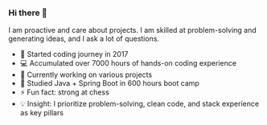 ### Hi there 👋

I am proactive and care about projects. I am skilled at problem-solving and generating ideas, and I ask a lot of questions.

- 🚀 Started coding journey in 2017
- 💻 Accumulated over 7000 hours of hands-on coding experience
- 🔭 Currently working on various projects
- 🌱 Studied Java + Spring Boot in 600 hours boot camp
- ⚡ Fun fact: strong at chess
- 💡 Insight: I prioritize problem-solving, clean code, and stack experience as key pillars
